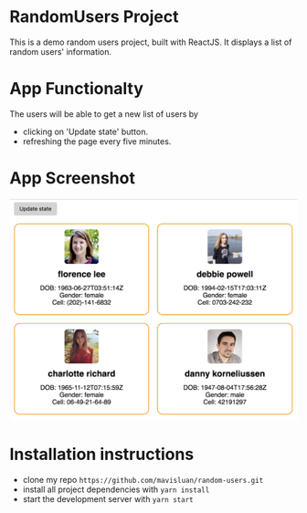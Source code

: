 # RandomUsers Project

This is a demo random users project, built with ReactJS. 
It displays a list of random users' information. 


# App Functionalty

The users will be able to get a new list of users by

- clicking on 'Update state' button.
- refreshing the page every five minutes.


# App Screenshot

![](src/screenshot.png)


# Installation instructions
- clone my repo `https://github.com/mavisluan/random-users.git`
- install all project dependencies with `yarn install`
- start the development server with `yarn start`
